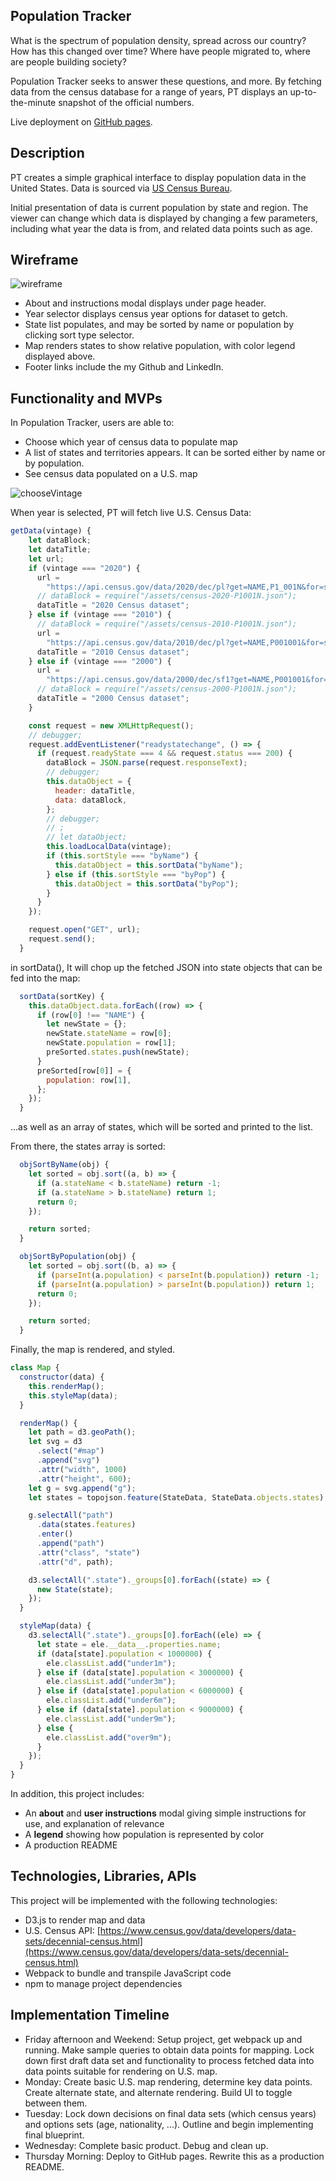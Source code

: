 ## Population Tracker

What is the spectrum of population density, spread across our country? How has this changed over time? Where have people migrated to, where are people building society?

Population Tracker seeks to answer these questions, and more. By fetching data from the census database for a range of years, PT displays an up-to-the-minute snapshot of the official numbers.

Live deployment on [GitHub pages](https://evanhundred.github.io/population-tracker).

## Description

PT creates a simple graphical interface to display population data in the United States. Data is sourced via [US Census Bureau](https://www.census.gov/data/developers/data-sets/decennial-census.html).

Initial presentation of data is current population by state and region. The viewer can change which data is displayed by changing a few parameters, including what year the data is from, and related data points such as age.

## Wireframe

![wireframe](./assets/wireframe.png)

- About and instructions modal displays under page header.
- Year selector displays census year options for dataset to getch.
- State list populates, and may be sorted by name or population by clicking sort type selector.
- Map renders states to show relative population, with color legend displayed above.
- Footer links include the my Github and LinkedIn.

## Functionality and MVPs

In Population Tracker, users are able to:

- Choose which year of census data to populate map
- A list of states and territories appears. It can be sorted either by name or by population.
- See census data populated on a U.S. map

![chooseVintage](./assets/snapshots/showSite.gif)

When year is selected, PT will fetch live U.S. Census Data:

```javascript
getData(vintage) {
    let dataBlock;
    let dataTitle;
    let url;
    if (vintage === "2020") {
      url =
        "https://api.census.gov/data/2020/dec/pl?get=NAME,P1_001N&for=state:*&key=09beac347deddc9da12be4ca736c435f707ebec2";
      // dataBlock = require("/assets/census-2020-P1001N.json");
      dataTitle = "2020 Census dataset";
    } else if (vintage === "2010") {
      // dataBlock = require("/assets/census-2010-P1001N.json");
      url =
        "https://api.census.gov/data/2010/dec/pl?get=NAME,P001001&for=state:*&key=09beac347deddc9da12be4ca736c435f707ebec2";
      dataTitle = "2010 Census dataset";
    } else if (vintage === "2000") {
      url =
        "https://api.census.gov/data/2000/dec/sf1?get=NAME,P001001&for=state:*&key=09beac347deddc9da12be4ca736c435f707ebec2";
      // dataBlock = require("/assets/census-2000-P1001N.json");
      dataTitle = "2000 Census dataset";
    }

    const request = new XMLHttpRequest();
    // debugger;
    request.addEventListener("readystatechange", () => {
      if (request.readyState === 4 && request.status === 200) {
        dataBlock = JSON.parse(request.responseText);
        // debugger;
        this.dataObject = {
          header: dataTitle,
          data: dataBlock,
        };
        // debugger;
        // ;
        // let dataObject;
        this.loadLocalData(vintage);
        if (this.sortStyle === "byName") {
          this.dataObject = this.sortData("byName");
        } else if (this.sortStyle === "byPop") {
          this.dataObject = this.sortData("byPop");
        }
      }
    });

    request.open("GET", url);
    request.send();
  }
```

in sortData(), It will chop up the fetched JSON into state objects that can be fed into the map:

```javascript
  sortData(sortKey) {
    this.dataObject.data.forEach((row) => {
      if (row[0] !== "NAME") {
        let newState = {};
        newState.stateName = row[0];
        newState.population = row[1];
        preSorted.states.push(newState);
      }
      preSorted[row[0]] = {
        population: row[1],
      };
    });
  }
```

...as well as an array of states, which will be sorted and printed to the list.

From there, the states array is sorted:

```javascript
  objSortByName(obj) {
    let sorted = obj.sort((a, b) => {
      if (a.stateName < b.stateName) return -1;
      if (a.stateName > b.stateName) return 1;
      return 0;
    });

    return sorted;
  }

  objSortByPopulation(obj) {
    let sorted = obj.sort((b, a) => {
      if (parseInt(a.population) < parseInt(b.population)) return -1;
      if (parseInt(a.population) > parseInt(b.population)) return 1;
      return 0;
    });

    return sorted;
  }
```

Finally, the map is rendered, and styled.

```javascript
class Map {
  constructor(data) {
    this.renderMap();
    this.styleMap(data);
  }

  renderMap() {
    let path = d3.geoPath();
    let svg = d3
      .select("#map")
      .append("svg")
      .attr("width", 1000)
      .attr("height", 600);
    let g = svg.append("g");
    let states = topojson.feature(StateData, StateData.objects.states);

    g.selectAll("path")
      .data(states.features)
      .enter()
      .append("path")
      .attr("class", "state")
      .attr("d", path);

    d3.selectAll(".state")._groups[0].forEach((state) => {
      new State(state);
    });
  }

  styleMap(data) {
    d3.selectAll(".state")._groups[0].forEach((ele) => {
      let state = ele.__data__.properties.name;
      if (data[state].population < 1000000) {
        ele.classList.add("under1m");
      } else if (data[state].population < 3000000) {
        ele.classList.add("under3m");
      } else if (data[state].population < 6000000) {
        ele.classList.add("under6m");
      } else if (data[state].population < 9000000) {
        ele.classList.add("under9m");
      } else {
        ele.classList.add("over9m");
      }
    });
  }
}
```

In addition, this project includes:

- An **about** and **user instructions** modal giving simple instructions for use, and explanation of relevance
- A **legend** showing how population is represented by color
- A production README

## Technologies, Libraries, APIs

This project will be implemented with the following technologies:

- D3.js to render map and data
- U.S. Census API: [https://www.census.gov/data/developers/data-sets/decennial-census.html](https://www.census.gov/data/developers/data-sets/decennial-census.html)
- Webpack to bundle and transpile JavaScript code
- npm to manage project dependencies

## Implementation Timeline

- Friday afternoon and Weekend: Setup project, get webpack up and running. Make sample queries to obtain data points for mapping. Lock down first draft data set and functionality to process fetched data into data points suitable for rendering on U.S. map.
- Monday: Create basic U.S. map rendering, determine key data points. Create alternate state, and alternate rendering. Build UI to toggle between them.
- Tuesday: Lock down decisions on final data sets (which census years) and options sets (age, nationality, ...). Outline and begin implementing final blueprint.
- Wednesday: Complete basic product. Debug and clean up.
- Thursday Morning: Deploy to GitHub pages. Rewrite this as a production README.
